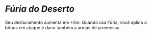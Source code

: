 # *Fúria do Deserto*

Seu deslocamento aumenta em +3m. Quando usa Fúria, você aplica o bônus em ataque e dano também a armas de arremesso.